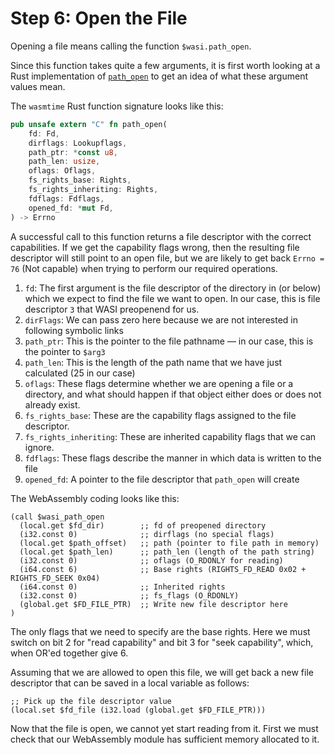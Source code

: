 # Step 6: Open the File

Opening a file means calling the function `$wasi.path_open`.

Since this function takes quite a few arguments, it is first worth looking at a Rust implementation of [`path_open`](https://github.com/bytecodealliance/wasmtime/blob/06377eb08a649619cc8ac9a934cb3f119017f3ef/crates/wasi-preview1-component-adapter/src/lib.rs#L1819) to get an idea of what these argument values mean.

The `wasmtime` Rust function signature looks like this:

```rust
pub unsafe extern "C" fn path_open(
    fd: Fd,
    dirflags: Lookupflags,
    path_ptr: *const u8,
    path_len: usize,
    oflags: Oflags,
    fs_rights_base: Rights,
    fs_rights_inheriting: Rights,
    fdflags: Fdflags,
    opened_fd: *mut Fd,
) -> Errno
```

A successful call to this function returns a file descriptor with the correct capabilities.
If we get the capability flags wrong, then the resulting file descriptor will still point to an open file, but we are likely to get back `Errno = 76` (Not capable) when trying to perform our required operations.

1. `fd`: The first argument is the file descriptor of the directory in (or below) which we expect to find the file we want to open.
   In our case, this is file descriptor `3` that WASI preopenend for us.
2. `dirFlags`: We can pass zero here because we are not interested in following symbolic links
3. `path_ptr`: This is the pointer to the file pathname &mdash; in our case, this is the pointer to `$arg3`
4. `path_len`: This is the length of the path name that we have just calculated (25 in our case)
5. `oflags`: These flags determine whether we are opening a file or a directory, and what should happen if that object either does or does not already exist.
6. `fs_rights_base`: These are the capability flags assigned to the file descriptor.
7. `fs_rights_inheriting`: These are inherited capability flags that we can ignore.
8. `fdflags`: These flags describe the manner in which data is written to the file
9. `opened_fd`: A pointer to the file descriptor that `path_open` will create

The WebAssembly coding looks like this:

```wat
(call $wasi_path_open
  (local.get $fd_dir)        ;; fd of preopened directory
  (i32.const 0)              ;; dirflags (no special flags)
  (local.get $path_offset)   ;; path (pointer to file path in memory)
  (local.get $path_len)      ;; path_len (length of the path string)
  (i32.const 0)              ;; oflags (O_RDONLY for reading)
  (i64.const 6)              ;; Base rights (RIGHTS_FD_READ 0x02 + RIGHTS_FD_SEEK 0x04)
  (i64.const 0)              ;; Inherited rights
  (i32.const 0)              ;; fs_flags (O_RDONLY)
  (global.get $FD_FILE_PTR)  ;; Write new file descriptor here
)
```

The only flags that we need to specify are the base rights.
Here we must switch on bit 2 for "read capability" and bit 3 for "seek capability", which, when OR'ed together give 6.

Assuming that we are allowed to open this file, we will get back a new file descriptor that can be saved in a local variable as follows:

```wat
;; Pick up the file descriptor value
(local.set $fd_file (i32.load (global.get $FD_FILE_PTR)))
```

Now that the file is open, we cannot yet start reading from it.
First we must check that our WebAssembly module has sufficient memory allocated to it.
